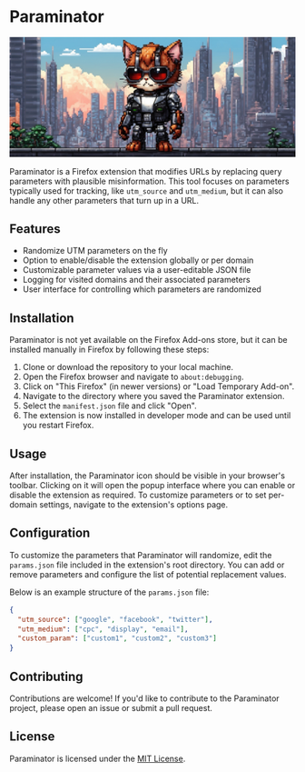 # Paraminator

![Paraminator Banner](images/banner.png)

Paraminator is a Firefox extension that modifies URLs by replacing query parameters with plausible misinformation. This tool focuses on parameters typically used for tracking, like `utm_source` and `utm_medium`, but it can also handle any other parameters that turn up in a URL.

## Features

- Randomize UTM parameters on the fly
- Option to enable/disable the extension globally or per domain
- Customizable parameter values via a user-editable JSON file
- Logging for visited domains and their associated parameters
- User interface for controlling which parameters are randomized

## Installation

Paraminator is not yet available on the Firefox Add-ons store, but it can be installed manually in Firefox by following these steps:

1. Clone or download the repository to your local machine.
2. Open the Firefox browser and navigate to `about:debugging`.
3. Click on "This Firefox" (in newer versions) or "Load Temporary Add-on".
4. Navigate to the directory where you saved the Paraminator extension.
5. Select the `manifest.json` file and click "Open".
6. The extension is now installed in developer mode and can be used until you restart Firefox.

## Usage

After installation, the Paraminator icon should be visible in your browser's toolbar. Clicking on it will open the popup interface where you can enable or disable the extension as required. To customize parameters or to set per-domain settings, navigate to the extension's options page.

## Configuration

To customize the parameters that Paraminator will randomize, edit the `params.json` file included in the extension's root directory. You can add or remove parameters and configure the list of potential replacement values.

Below is an example structure of the `params.json` file:

```json
{
  "utm_source": ["google", "facebook", "twitter"],
  "utm_medium": ["cpc", "display", "email"],
  "custom_param": ["custom1", "custom2", "custom3"]
}
```

## Contributing

Contributions are welcome! If you'd like to contribute to the Paraminator project, please open an issue or submit a pull request.

## License

Paraminator is licensed under the [MIT License](https://mit-license.org/).
